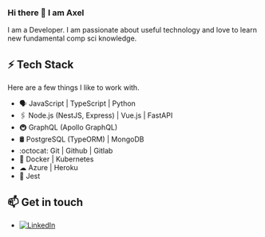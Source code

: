 ### Hi there 👋 I am Axel

I am a Developer. I am passionate about useful technology and love to learn new fundamental comp sci knowledge.

## ⚡ Tech Stack

Here are a few things I like to work with.

* 🗣 JavaScript | TypeScript | Python
* 🖇️ Node.js (NestJS, Express) | Vue.js | FastAPI
* 🚇 GraphQL (Apollo GraphQL)
* 🛢️ PostgreSQL (TypeORM) | MongoDB
* :octocat: Git | Github | Gitlab
* 🐳 Docker | Kubernetes
* ☁ Azure | Heroku
* 🧪 Jest

## 📫 Get in touch
- <a href="https://www.linkedin.com/in/saliniere"><img src="https://img.shields.io/badge/LinkedIn--_.svg?style=social&logo=linkedin" alt="LinkedIn"></a>
